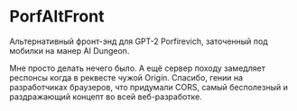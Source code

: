 # PorfAltFront
Альтернативный фронт-энд для GPT-2 Porfirevich, заточенный под мобилки на манер AI Dungeon.

Мне просто делать нечего было. А ещё сервер походу замедляет респонсы когда в реквесте чужой Origin. Спасибо, гении на разработчиках браузеров, что придумали CORS, самый бесполезный и раздражающий концепт во всей веб-разработке.
